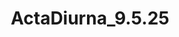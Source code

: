 # ActaDiurna_9.5.25
<!DOCTYPE html>
<html lang="en">
<head>
    <meta charset="UTF-8">
    <meta name="viewport" content="width=device-width, initial-scale=1.0">
    <title>Acta Diurna - Your Personal Daily Chronicle</title>
    <meta name="description" content="Share stories with friends and receive weekly digital flipbook chronicles">
    <style>
        * {
            margin: 0;
            padding: 0;
            box-sizing: border-box;
        }

        body {
            font-family: -apple-system, BlinkMacSystemFont, 'Segoe UI', Roboto, sans-serif;
            background: linear-gradient(135deg, #d4630a 0%, #f4a640 100%);
            min-height: 100vh;
            padding: 20px;
        }

        .container {
            max-width: 1200px;
            margin: 0 auto;
        }

        .header {
            text-align: center;
            margin-bottom: 40px;
            background: rgba(139, 69, 19, 0.8);
            padding: 40px 20px;
            border-radius: 15px;
            color: white;
        }

        .header h1 {
            font-size: 3.5em;
            margin-bottom: 10px;
            display: flex;
            align-items: center;
            justify-content: center;
            gap: 15px;
        }

        .scroll-icon {
            font-size: 0.8em;
        }

        .header p {
            font-size: 1.3em;
            font-style: italic;
            margin-bottom: 15px;
        }

        .header .subtitle {
            font-size: 1em;
            background: rgba(255, 255, 255, 0.2);
            padding: 10px 20px;
            border-radius: 25px;
            display: inline-block;
        }

        .main-content {
            display: grid;
            grid-template-columns: 1fr 1fr;
            gap: 30px;
            margin-bottom: 30px;
        }

        .card {
            background: white;
            padding: 30px;
            border-radius: 15px;
            box-shadow: 0 8px 25px rgba(0, 0, 0, 0.15);
        }

        .card-title {
            font-size: 1.5em;
            color: #8b4513;
            margin-bottom: 20px;
            display: flex;
            align-items: center;
            gap: 10px;
        }

        .form-group {
            margin-bottom: 20px;
        }

        .form-group label {
            display: block;
            font-weight: 600;
            color: #333;
            margin-bottom: 8px;
        }

        .form-group input,
        .form-group textarea {
            width: 100%;
            padding: 12px 15px;
            border: 2px solid #e0e0e0;
            border-radius: 8px;
            font-size: 1em;
            transition: border-color 0.3s ease;
        }

        .form-group input:focus,
        .form-group textarea:focus {
            outline: none;
            border-color: #d4630a;
        }

        .writing-tools {
            display: flex;
            gap: 5px;
            margin-bottom: 10px;
            padding: 8px;
            background: #f5f5f5;
            border-radius: 8px;
            border: 2px solid #e0e0e0;
        }

        .tool-btn {
            background: white;
            border: 1px solid #ccc;
            padding: 6px 10px;
            border-radius: 4px;
            cursor: pointer;
            font-size: 14px;
            transition: all 0.2s ease;
        }

        .tool-btn:hover {
            background: #e0e0e0;
        }

        .tool-btn.active {
            background: #d4630a;
            color: white;
            border-color: #d4630a;
        }

        .story-editor {
            min-height: 120px;
            resize: vertical;
            font-family: inherit;
        }

        .photo-section {
            margin-bottom: 20px;
        }

        .photo-upload {
            display: flex;
            gap: 10px;
            align-items: center;
            margin-bottom: 10px;
        }

        .photo-btn {
            background: #f8f9fa;
            border: 2px dashed #d4630a;
            padding: 10px 15px;
            border-radius: 8px;
            cursor: pointer;
            color: #d4630a;
            font-weight: 500;
            transition: background-color 0.3s ease;
        }

        .photo-btn:hover {
            background: #f0f0f0;
        }

        .photo-preview {
            display: flex;
            gap: 10px;
            margin-top: 10px;
        }

        .photo-item {
            position: relative;
            display: inline-block;
        }

        .photo-item img {
            width: 80px;
            height: 80px;
            object-fit: cover;
            border-radius: 8px;
            border: 2px solid #e0e0e0;
        }

        .photo-remove {
            position: absolute;
            top: -5px;
            right: -5px;
            background: #dc3545;
            color: white;
            border: none;
            width: 20px;
            height: 20px;
            border-radius: 50%;
            cursor: pointer;
            font-size: 12px;
            display: flex;
            align-items: center;
            justify-content: center;
        }

        .btn {
            background: #d4630a;
            color: white;
            border: none;
            padding: 15px 30px;
            border-radius: 8px;
            font-size: 1.1em;
            font-weight: 600;
            cursor: pointer;
            width: 100%;
            transition: background-color 0.3s ease;
        }

        .btn:hover {
            background: #b85609;
        }

        .btn:active {
            transform: translateY(1px);
        }

        .btn:disabled {
            background: #ccc;
            cursor: not-allowed;
            transform: none;
        }

        .friends-list {
            max-height: 200px;
            overflow-y: auto;
            border: 2px solid #e0e0e0;
            border-radius: 8px;
            margin-bottom: 20px;
        }

        .friend-item {
            display: flex;
            justify-content: space-between;
            align-items: center;
            padding: 12px 15px;
            border-bottom: 1px solid #f0f0f0;
        }

        .friend-item:last-child {
            border-bottom: none;
        }

        .friend-info {
            flex: 1;
        }

        .friend-name {
            font-weight: 600;
            color: #333;
        }

        .friend-status {
            font-size: 0.8em;
            margin-top: 2px;
        }

        .friend-status.active {
            color: #28a745;
        }

        .friend-status.pending {
            color: #ffc107;
        }

        .friend-count {
            background: #d4630a;
            color: white;
            padding: 4px 8px;
            border-radius: 12px;
            font-size: 0.8em;
            font-weight: 600;
        }

        .invite-section {
            margin-bottom: 20px;
        }

        .stories-section {
            grid-column: 1 / -1;
        }

        .stories-header {
            color: #8b4513;
            font-size: 1.5em;
            margin-bottom: 20px;
            display: flex;
            align-items: center;
            gap: 10px;
            border-bottom: 3px solid #d4630a;
            padding-bottom: 10px;
        }

        .no-stories {
            text-align: center;
            color: #666;
            font-style: italic;
            padding: 40px;
        }

        .no-stories p {
            margin-bottom: 5px;
        }

        .success-message {
            background: #d4edda;
            color: #155724;
            padding: 15px;
            border-radius: 8px;
            margin-bottom: 20px;
            display: none;
        }

        .flipbook-info {
            background: #fff3cd;
            color: #856404;
            padding: 15px;
            border-radius: 8px;
            margin-bottom: 20px;
            border-left: 4px solid #ffc107;
        }

        .flipbook-info h4 {
            margin-bottom: 8px;
        }

        .story-item {
            border: 2px solid #e0e0e0;
            border-radius: 10px;
            padding: 20px;
            margin-bottom: 20px;
            background: #fafafa;
        }

        .story-title {
            color: #8b4513;
            margin-bottom: 10px;
            font-size: 1.2em;
            font-weight: 600;
        }

        .story-meta {
            color: #666;
            font-size: 0.9em;
            margin-bottom: 15px;
        }

        .story-content {
            line-height: 1.6;
            color: #333;
            white-space: pre-wrap;
            margin-bottom: 15px;
        }

        .story-photos {
            display: flex;
            gap: 10px;
            margin-top: 15px;
        }

        .story-photos img {
            width: 100px;
            height: 100px;
            object-fit: cover;
            border-radius: 8px;
            border: 2px solid #e0e0e0;
        }

        .clear-data-btn {
            background: #dc3545;
            font-size: 0.9em;
            padding: 8px 16px;
            margin-top: 10px;
        }

        .clear-data-btn:hover {
            background: #c82333;
        }

        .test-notice {
            background: #e7f3ff;
            border: 2px solid #007bff;
            color: #004085;
            padding: 15px;
            border-radius: 8px;
            margin-bottom: 20px;
            text-align: center;
        }

        .test-notice h4 {
            margin-bottom: 8px;
        }

        @media (max-width: 768px) {
            .main-content {
                grid-template-columns: 1fr;
                gap: 20px;
            }
            
            .header h1 {
                font-size: 2.5em;
            }
            
            .card {
                padding: 20px;
            }

            .writing-tools {
                flex-wrap: wrap;
            }

            .photo-upload {
                flex-direction: column;
                align-items: flex-start;
            }
        }
    </style>
</head>
<body>
    <div class="container">
        <div class="test-notice">
            <h4>🧪 Test Version</h4>
            <p>This is a demo version of Acta Diurna. Data persists between sessions using your browser's local storage. Perfect for testing with friends!</p>
        </div>

        <header class="header">
            <h1>
                <span class="scroll-icon">📜</span>
                Acta Diurna
            </h1>
            <p>Your Personal Daily Chronicle</p>
            <div class="subtitle">Share stories and read the latest news from your friends</div>
        </header>

        <div class="main-content">
            <!-- Share Your Story Card -->
            <div class="card">
                <h2 class="card-title">
                    <span>📝</span>
                    Share Your Story
                </h2>
                <form id="storyForm">
                    <div class="form-group">
                        <label for="storyTitle">Story Title *</label>
                        <input 
                            type="text" 
                            id="storyTitle" 
                            placeholder="What happened? Give your story a compelling title"
                            required
                        >
                    </div>
                    
                    <div class="form-group">
                        <label for="authorName">Author</label>
                        <input 
                            type="text" 
                            id="authorName" 
                            placeholder="Your name (optional - defaults to Anonymous)"
                        >
                    </div>
                    
                    <div class="form-group">
                        <label for="storyContent">Your Story *</label>
                        <div class="writing-tools">
                            <button type="button" class="tool-btn" data-tool="bold"><strong>B</strong></button>
                            <button type="button" class="tool-btn" data-tool="italic"><em>I</em></button>
                            <button type="button" class="tool-btn" data-tool="underline"><u>U</u></button>
                            <button type="button" class="tool-btn" data-tool="strikethrough"><s>S</s></button>
                            <div style="width: 1px; height: 20px; background: #ccc; margin: 0 5px;"></div>
                            <button type="button" class="tool-btn" data-tool="h1">H1</button>
                            <button type="button" class="tool-btn" data-tool="h2">H2</button>
                            <button type="button" class="tool-btn" data-tool="quote">❝</button>
                        </div>
                        <textarea 
                            id="storyContent" 
                            class="story-editor"
                            placeholder="Share your story with your friends... What happened? How did it make you feel? What did you learn?"
                            required
                        ></textarea>
                    </div>

                    <div class="photo-section">
                        <label>Add Photos (up to 2)</label>
                        <div class="photo-upload">
                            <input type="file" id="photoInput" accept="image/*" multiple style="display: none;">
                            <button type="button" class="photo-btn" onclick="document.getElementById('photoInput').click()">
                                📷 Add Photo
                            </button>
                            <span id="photoCount">0/2 photos</span>
                        </div>
                        <div id="photoPreview" class="photo-preview"></div>
                    </div>
                    
                    <button type="submit" class="btn">Share Your Story</button>
                </form>
            </div>

            <!-- Invite Friends Card -->
            <div class="card">
                <h2 class="card-title">
                    <span>👥</span>
                    Invite Friends
                </h2>

                <div class="flipbook-info">
                    <h4>📖 Weekly Flipbook Chronicle</h4>
                    <p>Every Monday, we compile one story from each friend into a beautiful digital flipbook. Your stories appear in your friends' flipbooks too!</p>
                </div>
                
                <div class="success-message" id="inviteSuccess">
                    Friend invited successfully! They'll receive an invitation to join your chronicle.
                </div>
                
                <div class="invite-section">
                    <form id="inviteForm">
                        <div class="form-group">
                            <label for="friendEmail">Invite a Friend</label>
                            <input 
                                type="email" 
                                id="friendEmail" 
                                placeholder="Enter friend's email address"
                                required
                            >
                        </div>
                        
                        <button type="submit" class="btn" id="inviteBtn">Send Invitation</button>
                    </form>
                </div>

                <div class="friends-list" id="friendsList">
                    <!-- Friends will be populated by JavaScript -->
                </div>

                <div style="display: flex; justify-content: space-between; align-items: center; margin-top: 15px;">
                    <span class="friend-count" id="friendCount">0/50 friends</span>
                    <small style="color: #666;">Limit: 50 friends per chronicle</small>
                </div>

                <button type="button" class="btn clear-data-btn" onclick="clearFriendsData()">
                    Clear Friends (Test)
                </button>
            </div>

            <!-- Latest Stories Section -->
            <div class="card stories-section">
                <h2 class="stories-header">
                    <span>📚</span>
                    This Week's Stories Preview
                </h2>
                
                <div class="flipbook-info">
                    <h4>Next Flipbook: Monday, <span id="nextMonday"></span></h4>
                    <p>Stories collected this week will be compiled into your weekly chronicle flipbook.</p>
                </div>
                
                <div id="storiesContainer">
                    <!-- Stories will be populated by JavaScript -->
                </div>

                <button type="button" class="btn clear-data-btn" onclick="clearStoriesData()">
                    Clear Stories (Test)
                </button>
            </div>
        </div>
    </div>

    <script>
        // Data storage keys
        const STORIES_KEY = 'actaDiurna_stories';
        const FRIENDS_KEY = 'actaDiurna_friends';
        const PHOTOS_KEY = 'actaDiurna_photos';

        // In-memory state
        let uploadedPhotos = [];
        let friends = [];
        let stories = [];

        // Initialize app
        document.addEventListener('DOMContentLoaded', function() {
            loadData();
            updateNextMonday();
            updateDisplay();
        });

        // Data persistence functions
        function saveData() {
            try {
                localStorage.setItem(STORIES_KEY, JSON.stringify(stories));
                localStorage.setItem(FRIENDS_KEY, JSON.stringify(friends));
            } catch (e) {
                console.warn('Could not save data to localStorage:', e);
            }
        }

        function loadData() {
            try {
                const savedStories = localStorage.getItem(STORIES_KEY);
                const savedFriends = localStorage.getItem(FRIENDS_KEY);
                
                stories = savedStories ? JSON.parse(savedStories) : [];
                friends = savedFriends ? JSON.parse(savedFriends) : [
                    { id: 1, name: 'Sarah Johnson', email: 'sarah@example.com', status: 'active' },
                    { id: 2, name: 'Mike Chen', email: 'mike@example.com', status: 'active' },
                    { id: 3, name: 'Emma Rodriguez', email: 'emma@example.com', status: 'pending' }
                ];
                
                // Save initial friends if first time
                if (!savedFriends) {
                    saveData();
                }
            } catch (e) {
                console.warn('Could not load data from localStorage:', e);
                friends = [
                    { id: 1, name: 'Sarah Johnson', email: 'sarah@example.com', status: 'active' },
                    { id: 2, name: 'Mike Chen', email: 'mike@example.com', status: 'active' },
                    { id: 3, name: 'Emma Rodriguez', email: 'emma@example.com', status: 'pending' }
                ];
                stories = [];
            }
        }

        function updateDisplay() {
            updateFriendsDisplay();
            updateStoriesDisplay();
        }

        function updateFriendsDisplay() {
            const friendsList = document.getElementById('friendsList');
            const friendCount = document.getElementById('friendCount');
            const inviteBtn = document.getElementById('inviteBtn');

            friendsList.innerHTML = friends.map(friend => `
                <div class="friend-item">
                    <div class="friend-info">
                        <div class="friend-name">${friend.name}</div>
                        <div class="friend-status ${friend.status}">
                            ${friend.status === 'active' ? '✅ Active Writer' : '⏳ Invitation Pending'}
                        </div>
                    </div>
                </div>
            `).join('');

            friendCount.textContent = `${friends.length}/50 friends`;
            
            // Disable invite button if at limit
            if (friends.length >= 50) {
                inviteBtn.disabled = true;
                inviteBtn.textContent = 'Friend Limit Reached';
            } else {
                inviteBtn.disabled = false;
                inviteBtn.textContent = 'Send Invitation';
            }
        }

        function updateStoriesDisplay() {
            const storiesContainer = document.getElementById('storiesContainer');

            if (stories.length === 0) {
                storiesContainer.innerHTML = `
                    <div class="no-stories">
                        <p><em>No stories submitted yet this week</em></p>
                        <p>Be the first to share a story for this week's flipbook!</p>
                    </div>
                `;
            } else {
                storiesContainer.innerHTML = stories.map(story => `
                    <div class="story-item">
                        <h3 class="story-title">${story.title}</h3>
                        <p class="story-meta">By ${story.author} • ${story.date}</p>
                        <div class="story-content">${story.content}</div>
                        ${story.photos && story.photos.length > 0 ? `
                            <div class="story-photos">
                                ${story.photos.map(photo => `<img src="${photo}" alt="Story photo">`).join('')}
                            </div>
                        ` : ''}
                    </div>
                `).join('');
            }
        }

        function updateNextMonday() {
            const today = new Date();
            const nextMonday = new Date(today);
            const daysUntilMonday = (1 + 7 - today.getDay()) % 7 || 7;
            nextMonday.setDate(today.getDate() + daysUntilMonday);
            
            const options = { month: 'long', day: 'numeric' };
            document.getElementById('nextMonday').textContent = nextMonday.toLocaleDateString('en-US', options);
        }

        // Writing tools functionality
        document.querySelectorAll('.tool-btn').forEach(btn => {
            btn.addEventListener('click', function(e) {
                e.preventDefault();
                const tool = this.dataset.tool;
                const textarea = document.getElementById('storyContent');
                const start = textarea.selectionStart;
                const end = textarea.selectionEnd;
                const text = textarea.value;
                const selectedText = text.substring(start, end);
                
                let newText = '';
                let cursorOffset = 0;
                
                switch(tool) {
                    case 'bold':
                        newText = `**${selectedText || 'bold text'}**`;
                        cursorOffset = selectedText ? 0 : -11;
                        break;
                    case 'italic':
                        newText = `*${selectedText || 'italic text'}*`;
                        cursorOffset = selectedText ? 0 : -12;
                        break;
                    case 'underline':
                        newText = `<u>${selectedText || 'underlined text'}</u>`;
                        cursorOffset = selectedText ? 0 : -18;
                        break;
                    case 'strikethrough':
                        newText = `~~${selectedText || 'strikethrough text'}~~`;
                        cursorOffset = selectedText ? 0 : -20;
                        break;
                    case 'h1':
                        newText = `# ${selectedText || 'Heading 1'}`;
                        cursorOffset = selectedText ? 0 : -11;
                        break;
                    case 'h2':
                        newText = `## ${selectedText || 'Heading 2'}`;
                        cursorOffset = selectedText ? 0 : -12;
                        break;
                    case 'quote':
                        newText = `> ${selectedText || 'Quote text'}`;
                        cursorOffset = selectedText ? 0 : -12;
                        break;
                }
                
                textarea.value = text.substring(0, start) + newText + text.substring(end);
                textarea.focus();
                
                const newPos = start + newText.length + cursorOffset;
                textarea.setSelectionRange(newPos, newPos);
            });
        });

        // Photo upload functionality
        document.getElementById('photoInput').addEventListener('change', function(e) {
            const files = Array.from(e.target.files);
            
            files.forEach(file => {
                if (uploadedPhotos.length < 2 && file.size <= 5 * 1024 * 1024) { // 5MB limit
                    const reader = new FileReader();
                    reader.onload = function(e) {
                        const photoObj = {
                            id: Date.now() + Math.random(),
                            src: e.target.result,
                            name: file.name
                        };
                        uploadedPhotos.push(photoObj);
                        updatePhotoPreview();
                    };
                    reader.readAsDataURL(file);
                } else if (file.size > 5 * 1024 * 1024) {
                    alert(`File ${file.name} is too large. Maximum size is 5MB.`);
                }
            });
        });

        function updatePhotoPreview() {
            const preview = document.getElementById('photoPreview');
            const count = document.getElementById('photoCount');
            
            preview.innerHTML = uploadedPhotos.map(photo => `
                <div class="photo-item">
                    <img src="${photo.src}" alt="${photo.name}">
                    <button class="photo-remove" onclick="removePhoto('${photo.id}')">×</button>
                </div>
            `).join('');
            
            count.textContent = `${uploadedPhotos.length}/2 photos`;
        }

        function removePhoto(id) {
            uploadedPhotos = uploadedPhotos.filter(photo => photo.id !== id);
            updatePhotoPreview();
        }

        // Handle story submission
        document.getElementById('storyForm').addEventListener('submit', function(e) {
            e.preventDefault();
            
            const title = document.getElementById('storyTitle').value.trim();
            const author = document.getElementById('authorName').value.trim() || 'Anonymous';
            const content = document.getElementById('storyContent').value.trim();
            
            if (!title || !content) {
                alert('Please fill in both title and story content.');
                return;
            }
            
            // Create story object
            const story = {
                id: Date.now(),
                title: title,
                author: author,
                content: content,
                photos: uploadedPhotos.map(photo => photo.src),
                date: new Date().toLocaleDateString('en-US', { 
                    year: 'numeric', 
                    month: 'short', 
                    day: 'numeric',
                    hour: '2-digit',
                    minute: '2-digit'
                })
            };
            
            // Add to stories array
            stories.unshift(story); // Add to beginning of array
            
            // Save to localStorage
            saveData();
            
            // Update display
            updateStoriesDisplay();
            
            // Reset form
            this.reset();
            uploadedPhotos = [];
            updatePhotoPreview();
            
            // Show success feedback
            alert('Story submitted for this week\'s flipbook! 📖✨');
        });
        
        // Handle friend invitation
        document.getElementById('inviteForm').addEventListener('submit', function(e) {
            e.preventDefault();
            
            if (friends.length >= 50) {
                alert('You\'ve reached the maximum of 50 friends per chronicle.');
                return;
            }
            
            const email = document.getElementById('friendEmail').value.trim();
            
            // Check if friend already exists
            if (friends.some(friend => friend.email.toLowerCase() === email.toLowerCase())) {
                alert('This friend is already in your chronicle!');
                return;
            }
            
            const name = email.split('@')[0].replace(/[._]/g, ' '); // Simple name extraction
            
            // Add friend to array
            const friend = {
                id: Date.now(),
                name: name.charAt(0).toUpperCase() + name.slice(1),
                email: email,
                status: 'pending'
            };
            
            friends.push(friend);
            
            // Save to localStorage
            saveData();
            
            // Update display
            updateFriendsDisplay();
            
            // Show success message
            const successMsg = document.getElementById('inviteSuccess');
            successMsg.style.display = 'block';
            
            // Reset form
            this.reset();
            
            // Hide success message after 5 seconds
            setTimeout(() => {
                successMsg.style.display = 'none';
            }, 5000);
        });

        // Test/admin functions
        function clearFriendsData() {
            if (confirm('Are you sure you want to clear all friends? This cannot be undone.')) {
                friends = [];
                saveData();
                updateFriendsDisplay();
            }
        }

        function clearStoriesData() {
            if (confirm('Are you sure you want to clear all stories? This cannot be undone.')) {
                stories = [];
                saveData();
                updateStoriesDisplay();
            }
        }

        // Clear all data function (can be called from browser console)
        window.clearAllData = function() {
            if (confirm('This will clear ALL data including friends and stories. Continue?')) {
                localStorage.removeItem(STORIES_KEY);
                localStorage.removeItem(FRIENDS_KEY);
                location.reload();
            }
        };
    </script>
</body>
